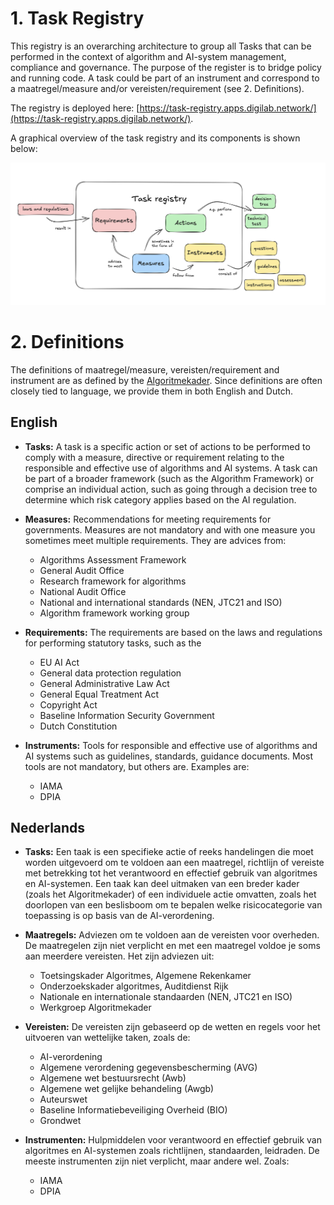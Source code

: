 # 1. Task Registry

This registry is an overarching architecture to group all Tasks that can be performed in the context of algorithm and AI-system management, compliance and governance. The purpose of the register is to bridge policy and running code.
A task could be part of an instrument and correspond to a maatregel/measure and/or vereisten/requirement (see 2. Definitions).

The registry is deployed here: [https://task-registry.apps.digilab.network/](https://task-registry.apps.digilab.network/).

A graphical overview of the task registry and its components is shown below:

![Infographic](./task_registry.png)

# 2. Definitions
The definitions of maatregel/measure, vereisten/requirement and instrument are as defined by the [Algoritmekader](https://minbzk.github.io/Algoritmekader/).
Since definitions are often closely tied to language, we provide them in both English and Dutch.

## English
- **Tasks:** A task is a specific action or set of actions to be performed to comply with a measure, directive or requirement relating to the responsible and effective use of algorithms and AI systems. A task can be part of a broader framework (such as the Algorithm Framework) or comprise an individual action, such as going through a decision tree to determine which risk category applies based on the AI regulation.

- **Measures:** Recommendations for meeting requirements for governments. Measures are not mandatory and with one measure you sometimes meet multiple requirements. They are advices from:
    - Algorithms Assessment Framework
    - General Audit Office
    - Research framework for algorithms
    - National Audit Office
    - National and international standards (NEN, JTC21 and ISO)
    - Algorithm framework working group

- **Requirements:** The requirements are based on the laws and regulations for performing statutory tasks, such as the
    - EU AI Act
    - General data protection regulation
    - General Administrative Law Act
    - General Equal Treatment Act
    - Copyright Act
    - Baseline Information Security Government
    - Dutch Constitution

- **Instruments:** Tools for responsible and effective use of algorithms and AI systems such as guidelines, standards, guidance documents. Most tools are not mandatory, but others are. Examples are:
    - IAMA
    - DPIA


## Nederlands
- **Tasks:** Een taak is een specifieke actie of reeks handelingen die moet worden uitgevoerd om te voldoen aan een maatregel, richtlijn of vereiste met betrekking tot het verantwoord en effectief gebruik van algoritmes en AI-systemen. Een taak kan deel uitmaken van een breder kader (zoals het Algoritmekader) of een individuele actie omvatten, zoals het doorlopen van een beslisboom om te bepalen welke risicocategorie van toepassing is op basis van de AI-verordening.


- **Maatregels:** Adviezen om te voldoen aan de vereisten voor overheden. De maatregelen zijn niet verplicht en met een maatregel voldoe je soms aan meerdere vereisten. Het zijn adviezen uit:
    - Toetsingskader Algoritmes, Algemene Rekenkamer
    - Onderzoekskader algoritmes, Auditdienst Rijk
    - Nationale en internationale standaarden (NEN, JTC21 en ISO)
    - Werkgroep Algoritmekader

- **Vereisten:** De vereisten zijn gebaseerd op de wetten en regels voor het uitvoeren van wettelijke taken, zoals de:
    - AI-verordening
    - Algemene verordening gegevensbescherming (AVG)
    - Algemene wet bestuursrecht (Awb)
    - Algemene wet gelijke behandeling (Awgb)
    - Auteurswet
    - Baseline Informatiebeveiliging Overheid (BIO)
    - Grondwet

- **Instrumenten:** Hulpmiddelen voor verantwoord en effectief gebruik van algoritmes en AI-systemen zoals richtlijnen, standaarden, leidraden. De meeste instrumenten zijn niet verplicht, maar andere wel. Zoals:
    - IAMA
    - DPIA
